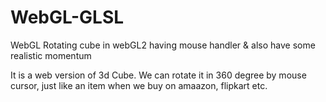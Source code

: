 # WebGL-GLSL
WebGL Rotating cube in webGL2 having mouse handler &amp; also have some realistic momentum

It is a web version of 3d Cube. We can rotate it in 360 degree by mouse cursor, just like an item when we buy on amaazon, flipkart etc.
